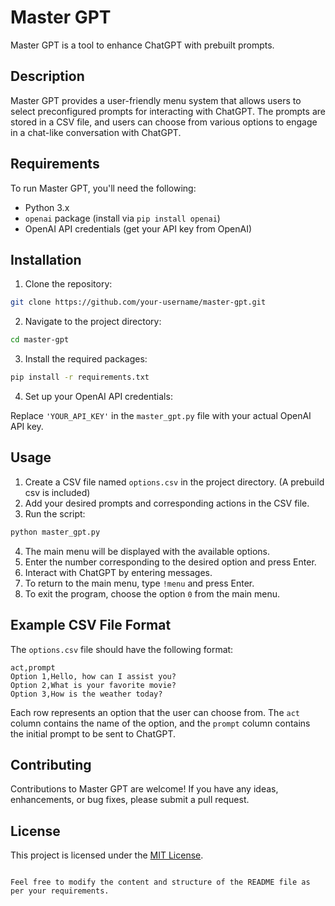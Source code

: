
# Master GPT

Master GPT is a tool to enhance ChatGPT with prebuilt prompts.

## Description

Master GPT provides a user-friendly menu system that allows users to select preconfigured prompts for interacting with ChatGPT. The prompts are stored in a CSV file, and users can choose from various options to engage in a chat-like conversation with ChatGPT.

## Requirements

To run Master GPT, you'll need the following:

- Python 3.x
- `openai` package (install via `pip install openai`)
- OpenAI API credentials (get your API key from OpenAI)

## Installation

1. Clone the repository:

```bash
git clone https://github.com/your-username/master-gpt.git
```

2. Navigate to the project directory:

```bash
cd master-gpt
```

3. Install the required packages:

```bash
pip install -r requirements.txt
```

4. Set up your OpenAI API credentials:

Replace `'YOUR_API_KEY'` in the `master_gpt.py` file with your actual OpenAI API key.

## Usage

1. Create a CSV file named `options.csv` in the project directory. (A prebuild csv is included)
2. Add your desired prompts and corresponding actions in the CSV file.
3. Run the script:

```bash
python master_gpt.py
```

4. The main menu will be displayed with the available options.
5. Enter the number corresponding to the desired option and press Enter.
6. Interact with ChatGPT by entering messages.
7. To return to the main menu, type `!menu` and press Enter.
8. To exit the program, choose the option `0` from the main menu.

## Example CSV File Format

The `options.csv` file should have the following format:

```csv
act,prompt
Option 1,Hello, how can I assist you?
Option 2,What is your favorite movie?
Option 3,How is the weather today?
```

Each row represents an option that the user can choose from. The `act` column contains the name of the option, and the `prompt` column contains the initial prompt to be sent to ChatGPT.

## Contributing

Contributions to Master GPT are welcome! If you have any ideas, enhancements, or bug fixes, please submit a pull request.

## License

This project is licensed under the [MIT License](LICENSE).
```

Feel free to modify the content and structure of the README file as per your requirements.